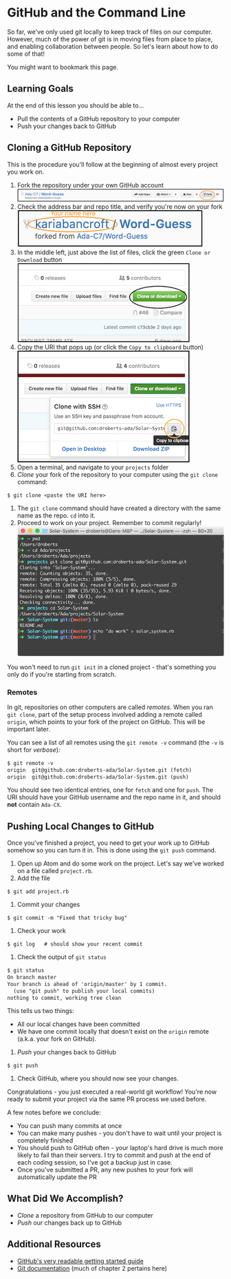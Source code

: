 # GitHub and the Command Line

So far, we've only used git locally to keep track of files on our computer. However, much of the power of git is in moving files from place to place, and enabling collaboration between people. So let's learn about how to do some of that!

You might want to bookmark this page.

## Learning Goals

At the end of this lesson you should be able to...

* Pull the contents of a GitHub repository to your computer
* Push your changes back to GitHub

## Cloning a GitHub Repository

This is the procedure you'll follow at the beginning of almost every project you work on.

1. Fork the repository under your own GitHub account
  ![Git Fork Step](./images/git-fork-step.png)
1. Check the address bar and repo title, and verify you're now on your fork
  ![Your Fork](./images/your-fork.png)
1. In the middle left, just above the list of files, click the green `Clone or Download` button
  ![Clone or Download](./images/git-clone-button.png)
1. Copy the URI that pops up (or click the `Copy to clipboard` button)
  ![Copy the URI](./images/git-copy-uri.png)
1. Open a terminal, and navigate to your `projects` folder
1. _Clone_ your fork of the repository to your computer using the `git clone` command:
  ```
  $ git clone <paste the URI here>
  ```
1. The `git clone` command should have created a directory with the same name as the repo. `cd` into it.
1. Proceed to work on your project. Remember to commit regularly!
  ![Clone Workflow](./images/git-clone-workflow.png)

You won't need to run `git init` in a cloned project - that's something you only do if you're starting from scratch.

### Remotes

In git, repositories on other computers are called _remotes_. When you ran `git clone`, part of the setup process involved adding a remote called `origin`, which points to your fork of the project on GitHub. This will be important later.

You can see a list of all remotes using the `git remote -v` command (the `-v` is short for _verbose_):

```
$ git remote -v
origin	git@github.com:droberts-ada/Solar-System.git (fetch)
origin	git@github.com:droberts-ada/Solar-System.git (push)
```

You should see two identical entries, one for `fetch` and one for `push`. The URI should have your GitHub username and the repo name in it, and should **not** contain `Ada-CX`.

## Pushing Local Changes to GitHub

Once you've finished a project, you need to get your work up to GitHub somehow so you can turn it in. This is done using the `git push` command.

1. Open up Atom and do some work on the project. Let's say we've worked on a file called `project.rb`.
1. Add the file
  ```
  $ git add project.rb
  ```
1. Commit your changes
  ```
  $ git commit -m "Fixed that tricky bug"
  ```
1. Check your work
  ```
  $ git log   # should show your recent commit
  ```
1. Check the output of `git status`
  ```
  $ git status
  On branch master
  Your branch is ahead of 'origin/master' by 1 commit.
    (use "git push" to publish your local commits)
  nothing to commit, working tree clean
  ```
  This tells us two things:
  * All our local changes have been committed
  * We have one commit locally that doesn't exist on the `origin` remote (a.k.a. your fork on GitHub).
1. _Push_ your changes back to GitHub
  ```
  $ git push
  ```
1. Check GitHub, where you should now see your changes.

Congratulations - you just executed a real-world git workflow! You're now ready to submit your project via the same PR process we used before.

A few notes before we conclude:

* You can push many commits at once
* You can make many pushes - you don't have to wait until your project is completely finished
* You should push to GitHub often - your laptop's hard drive is much more likely to fail than their servers. I try to commit and push at the end of each coding session, so I've got a backup just in case.
* Once you've submitted a PR, any new pushes to your fork will automatically update the PR

## What Did We Accomplish?

* _Clone_ a repository from GitHub to our computer
* _Push_ our changes back up to GitHub

## Additional Resources

* [GitHub's very readable getting started guide](https://help.github.com/)
* [Git documentation](https://git-scm.com/book/en/v2/Git-Basics-Getting-a-Git-Repository) (much of chapter 2 pertains here)
